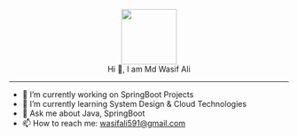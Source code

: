 <div id="header" align="center">
  <img src="https://media.giphy.com/media/M9gbBd9nbDrOTu1Mqx/giphy.gif" width="100"/>
</div>
<div align="center">
Hi 👋, I am Md Wasif Ali
</div>

---

<!--
**wasifali591/wasifali591** is a ✨ _special_ ✨ repository because its `README.md` (this file) appears on your GitHub profile.

Here are some ideas to get you started:
-->

- 🔭 I’m currently working on SpringBoot Projects
- 🌱 I’m currently learning System Design & Cloud Technologies
- 💬 Ask me about Java, SpringBoot
- 📫 How to reach me: wasifali591@gmail.com

